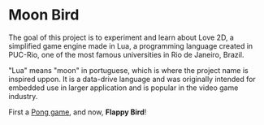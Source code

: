 # Moon Bird

The goal of this project is to experiment and learn about Love 2D, a simplified game engine made in Lua, a programming language created in PUC-Rio, one of the most famous universities in Rio de Janeiro, Brazil.

"Lua" means "moon" in portuguese, which is where the project name is inspired uppon. It is a data-drive language and was originally intended for embedded use in larger application and is popular in the video game industry.

First a [Pong game](https://github.com/mathmotta/moon-pong), and now, __Flappy Bird__!
